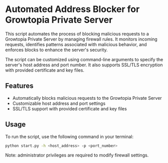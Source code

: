 # Automated Address Blocker for Growtopia Private Server

This script automates the process of blocking malicious requests to a Growtopia Private Server by managing firewall rules. It monitors incoming requests, identifies patterns associated with malicious behavior, and enforces blocks to enhance the server's security.

The script can be customized using command-line arguments to specify the server's host address and port number. It also supports SSL/TLS encryption with provided certificate and key files.

## Features

- Automatically blocks malicious requests to the Growtopia Private Server
- Customizable host address and port settings
- SSL/TLS support with provided certificate and key files

## Usage

To run the script, use the following command in your terminal:

```bash
python start.py -h <host_address> -p <port_number>
```

Note: administrator privileges are required to modify firewall settings.
